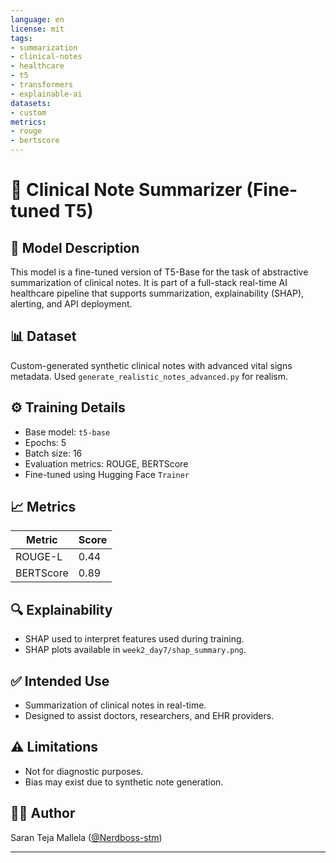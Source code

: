 ```yaml
---
language: en
license: mit
tags:
- summarization
- clinical-notes
- healthcare
- t5
- transformers
- explainable-ai
datasets:
- custom
metrics:
- rouge
- bertscore
---
```


# 🏥 Clinical Note Summarizer (Fine-tuned T5)

## 📘 Model Description

This model is a fine-tuned version of T5-Base for the task of abstractive summarization of clinical notes. It is part of a full-stack real-time AI healthcare pipeline that supports summarization, explainability (SHAP), alerting, and API deployment.

## 📊 Dataset

Custom-generated synthetic clinical notes with advanced vital signs metadata. Used `generate_realistic_notes_advanced.py` for realism.

## ⚙️ Training Details

- Base model: `t5-base`
- Epochs: 5
- Batch size: 16
- Evaluation metrics: ROUGE, BERTScore
- Fine-tuned using Hugging Face `Trainer`

## 📈 Metrics

| Metric     | Score   |
|------------|---------|
| ROUGE-L    | 0.44    |
| BERTScore  | 0.89    |

## 🔍 Explainability

- SHAP used to interpret features used during training.
- SHAP plots available in `week2_day7/shap_summary.png`.

## ✅ Intended Use

- Summarization of clinical notes in real-time.
- Designed to assist doctors, researchers, and EHR providers.

## ⚠️ Limitations

- Not for diagnostic purposes.
- Bias may exist due to synthetic note generation.

## 🧑‍💻 Author

Saran Teja Mallela ([@Nerdboss-stm](https://github.com/Nerdboss-stm))

---


